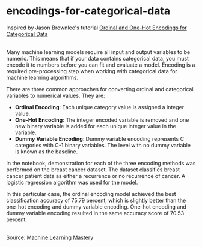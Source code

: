 # encodings-for-categorical-data
Inspired by Jason Brownlee's tutorial [Ordinal and One-Hot Encodings for Categorical Data](https://machinelearningmastery.com/one-hot-encoding-for-categorical-data/)

<br>Many machine learning models require all input and output variables to be numeric. This means that if your data contains categorical data, you must encode it to numbers before you can fit and evaluate a model. Encoding is a required pre-processing step when working with categorical data for machine learning algorithms.

There are three common approaches for converting ordinal and categorical variables to numerical values. They are:
* **Ordinal Encoding**: Each unique category value is assigned a integer value.
* **One-Hot Encoding**: The integer encoded variable is removed and one new binary variable is added for each unique integer value in the variable.
* **Dummy Variable Encoding**: Dummy variable encoding represents C categories with C-1 binary variables. The level with no dummy variable is known as the baseline.

In the notebook, demonstration for each of the three encoding methods was performed on the breast cancer dataset. The dataset classifies breast cancer patient data as either a recurrence or no recurrence of cancer. A logistic regression algorithm was used for the model.

In this particular case, the ordinal encoding model achieved the best classification accuracy of 75.79 percent, which is slightly better than the one-hot encoding and dummy variable encoding. One-hot encoding and dummy variable encoding resulted in the same accuracy score of 70.53 percent.

<br>Source: [Machine Learning Mastery](https://machinelearningmastery.com/one-hot-encoding-for-categorical-data/)
